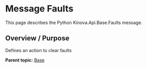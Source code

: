 # Message Faults

This page describes the Python Kinova.Api.Base.Faults message.

## Overview / Purpose

Defines an action to clear faults

**Parent topic:** [Base](../references/summary_Base.md)

